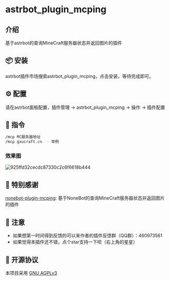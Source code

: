 # astrbot_plugin_mcping

## 介绍

基于astrbot的查询MineCraft服务器状态并返回图片的插件

## 📦 安装
astrbot插件市场搜索astrbot_plugin_mcping，点击安装，等待完成即可。

## ⚙️ 配置
 
请在astrbot面板配置，插件管理 -> astrbot_plugin_mcping -> 操作 -> 插件配置


## 🐔 指令
```bash
/mcp MC服务器地址
/mcp gxucraft.cn  - 举例 
```
### 效果图
![925ffd32cecdc87330c2c6f6618b444](https://github.com/user-attachments/assets/081636a0-f8ab-495a-bf8e-32df78597a88)



## 📌 特别感谢
[nonebot-plugin-mcping](https://github.com/skiesworld/nonebot-plugin-mcping): 基于NoneBot的查询MineCraft服务器状态并返回图片的插件

## 🐔 注意
- 如果想第一时间得到反馈的可以来作者的插件反馈群（QQ群）：460973561
- 如果觉得本插件还不错，点个star支持一下呗（右上角的星星）
  
## 📜 开源协议
本项目采用 [GNU AGPLv3](LICENSE)

